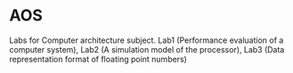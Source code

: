 # AOS
Labs for Computer architecture subject. Lab1 (Performance evaluation of a computer system), Lab2 (A simulation model of the processor), Lab3 (Data representation format of floating point numbers)
